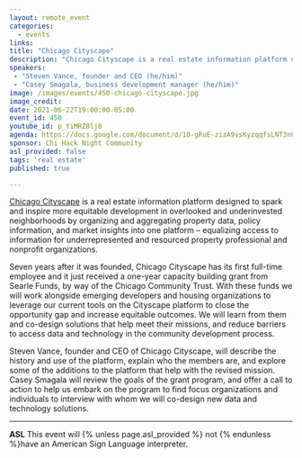 ```yaml
---
layout: remote_event
categories:
  - events
links: 
title: "Chicago Cityscape"
description: "Chicago Cityscape is a real estate information platform designed to spark and inspire more equitable development in overlooked and underinvested neighborhoods by organizing and aggregating property data,  policy information, and market insights into one platform – equalizing access to information for underrepresented and resourced property professional and nonprofit organizations."
speakers:
 - "Steven Vance, founder and CEO (he/him)"
 - "Casey Smagala, business development manager (he/him)"
image: /images/events/450-chicago-cityscape.jpg
image_credit:
date: 2021-06-22T19:00:00-05:00
event_id: 450
youtube_id: p_YiMRZ8lj8
agenda: https://docs.google.com/document/d/10-gRuE-zizA9vsKyzqqfsLNT3nQXL1yGbZMYPTMaxAQ/edit#
sponsor: Chi Hack Night Community
asl_provided: false
tags: 'real estate'
published: true

---
```


[Chicago Cityscape](https://www.chicagocityscape.com/) is a real estate information platform designed to spark and inspire more equitable development in overlooked and underinvested neighborhoods by organizing and aggregating property data,  policy information, and market insights into one platform – equalizing access to information for underrepresented and resourced property professional and nonprofit organizations. 

Seven years after it was founded, Chicago Cityscape has its first full-time employee and it just received a one-year capacity building grant from Searle Funds, by way of the Chicago Community Trust. With these funds we will work alongside emerging developers and housing organizations to leverage our current tools on the Cityscape platform to close the opportunity gap and increase equitable outcomes. We will learn from them and co-design solutions that help meet their missions, and reduce barriers to access data and technology in the community development process.

Steven Vance, founder and CEO of Chicago Cityscape, will describe the history and use of the platform, explain who the members are, and explore some of the additions to the platform that help with the revised mission. Casey Smagala will review the goals of the grant program, and offer a call to action to help us embark on the program to find focus organizations and individuals to interview with whom we will co-design new data and technology solutions.

---

**ASL** This event will {% unless page.asl_provided %} not {% endunless %}have an American Sign Language interpreter.
